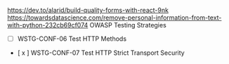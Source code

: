 
https://dev.to/alarid/build-quality-forms-with-react-9nk 
https://towardsdatascience.com/remove-personal-information-from-text-with-python-232cb69cf074 
OWASP Testing Strategies
- [ ] WSTG-CONF-06 Test HTTP Methods
- [ x ] WSTG-CONF-07 Test HTTP Strict Transport Security
